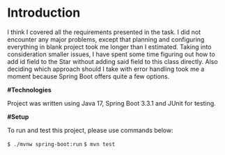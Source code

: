 # Introduction

I think I covered all the requirements presented in the task. I did not encounter any major problems, 
except that planning and configuring everything in blank project took me longer than I estimated. 
Taking into consideration smaller issues, I have spent some time figuring out how to add id field 
to the Star without adding said field to this class directly.
Also deciding which approach should I take with error handling took me a moment
because Spring Boot offers quite a few options.

**#Technologies**

Project was written using Java 17, Spring Boot 3.3.1 and JUnit for testing.

**#Setup**

To run and test this project, please use commands below:

`$ ./mvnw spring-boot:run`
`$ mvn test`
